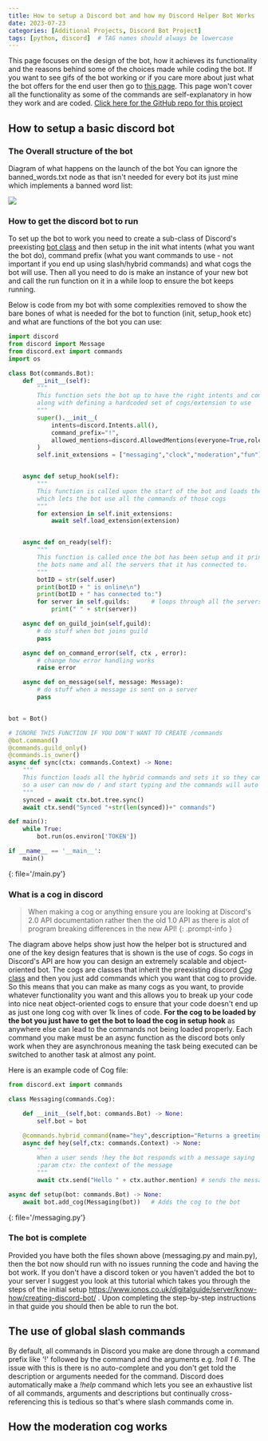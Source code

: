 ```yaml
---
title: How to setup a Discord bot and how my Discord Helper Bot Works
date: 2023-07-23
categories: [Additional Projects, Discord Bot Project]
tags: [python, discord]  # TAG names should always be lowercase
---
```


This page focuses on the design of the bot, how it achieves its functionality and the reasons behind some of the choices made while coding the bot. If you want to see gifs of the bot working or if you care more about just what the bot offers for the end user then go to [this page](https://michael-perdue.github.io/posts/My-Discord-Bots-Functions/). This page won't cover all the functionality as some of the commands are self-explanatory in how they work and are coded. [Click here for the GitHub repo for this project](https://github.com/Michael-Perdue/Discord-Helper-Bot)

## How to setup a basic discord bot 

### The Overall structure of the bot

Diagram of what happens on the launch of the bot You can ignore the banned_words.txt node as that isn't needed for every bot its just mine which implements a banned word list:

![](https://michael-perdue.github.io/assets/Discord-Diagram-structure.PNG)

### How to get the discord bot to run 

To set up the bot to work you need to create a sub-class of Discord's preexisting [bot class](https://discordpy.readthedocs.io/en/stable/ext/commands/commands.html) and then setup in the init what intents (what you want the bot do), command prefix (what you want commands to use - not important if you end up using slash/hybrid commands) and what cogs the bot will use. Then all you need to do is make an instance of your new bot and call the run function on it in a while loop to ensure the bot keeps running.

Below is code from my bot with some complexities removed to show the bare bones of what is needed for the bot to function (init, setup_hook etc) and what are functions of the bot you can use:

```python
import discord
from discord import Message
from discord.ext import commands
import os

class Bot(commands.Bot):
    def __init__(self):
        """
        This function sets the bot up to have the right intents and command prefixes
        along with defining a hardcoded set of cogs/extension to use
        """
        super().__init__(
            intents=discord.Intents.all(),
            command_prefix="!",
            allowed_mentions=discord.AllowedMentions(everyone=True,roles=True,replied_user=True,users=True)
        )
        self.init_extensions = ["messaging","clock","moderation","fun"] # can be changed to just loop through cogs folder instead of hard coding


    async def setup_hook(self):
        """
        This function is called upon the start of the bot and loads the cogs/extensions
        which lets the bot use all the commands of those cogs
        """
        for extension in self.init_extensions:
            await self.load_extension(extension)


    async def on_ready(self):
        """
        This function is called once the bot has been setup and it prints to the terminal that
        the bots name and all the servers that it has connected to.
        """
        botID = str(self.user)
        print(botID + " is online\n")
        print(botID + " has connected to:")
        for server in self.guilds:      # loops through all the servers that the bot is already setup to use
            print(" " + str(server))

    async def on_guild_join(self,guild):
        # do stuff when bot joins guild
        pass

    async def on_command_error(self, ctx , error):
        # change how error handling works
        raise error

    async def on_message(self, message: Message):
        # do stuff when a message is sent on a server
        pass


bot = Bot()

# IGNORE THIS FUNCTION IF YOU DON'T WANT TO CREATE /commands
@bot.command()
@commands.guild_only()
@commands.is_owner()
async def sync(ctx: commands.Context) -> None:
    """
    This function loads all the hybrid commands and sets it so they can be called with a slash command,
    so a user can now do / and start typing and the commands will auto fill and describe what they are
    """
    synced = await ctx.bot.tree.sync()
    await ctx.send("Synced "+str(len(synced))+" commands")

def main():
    while True:
        bot.run(os.environ['TOKEN'])

if __name__ == '__main__':
    main()
```
{: file='/main.py'}


### What is a cog in discord 

>When making a cog or anything ensure you are looking at Discord's 2.0 API documentation rather then the old 1.0 API as there is alot of program breaking differences in the new API!
{: .prompt-info }

The diagram above helps show just how the helper bot is structured and one of the key design features that is shown is the use of *cogs*. So *cogs* in Discord's API are how you can design an extremely scalable and object-oriented bot. The cogs are classes that inherit the preexisting discord [*Cog* class](https://discordpy.readthedocs.io/en/latest/ext/commands/cogs.html) and then you just add commands which you want that cog to provide. So this means that you can make as many cogs as you want, to provide whatever functionality you want and this allows you to break up your code into nice neat object-oriented cogs to ensure that your code doesn't end up as just one long cog with over 1k lines of code. **For the cog to be loaded by the bot you just have to get the bot to load the cog in setup hook** as anywhere else can lead to the commands not being loaded properly. Each command you make must be an async function as the discord bots only work when they are asynchronous meaning the task being executed can be switched to another task at almost any point. 

Here is an example code of Cog file:  
```python 
from discord.ext import commands

class Messaging(commands.Cog):

    def __init__(self,bot: commands.Bot) -> None:
        self.bot = bot

    @commands.hybrid_command(name="hey",description="Returns a greeting")
    async def hey(self,ctx: commands.Context) -> None:
        """
        When a user sends !hey the bot responds with a message saying 'Hello @user'.
        :param ctx: the context of the message
        """
        await ctx.send("Hello " + ctx.author.mention) # sends the message to the same channel the !hey was used

async def setup(bot: commands.Bot) -> None:
    await bot.add_cog(Messaging(bot))   # Adds the cog to the bot
```
{: file='/messaging.py'}

### The bot is complete

Provided you have both the files shown above (<span>messaging.py</span> and <span>main.py</span>), then the bot now should run with no issues running the code and having the bot work. If you don't have a discord token or you haven't added the bot to your server I suggest you look at this tutorial which takes you through the steps of the initial setup https://www.ionos.co.uk/digitalguide/server/know-how/creating-discord-bot/ . Upon completing the step-by-step instructions in that guide you should then be able to run the bot.

## The use of global slash commands

By default, all commands in Discord you make are done through a command prefix like '!' followed by the command and the arguments e.g. *!roll 1 6*. The issue with this is there is no auto-complete and you don't get told the description or arguments needed for the command. Discord does automatically make a *!help* command which lets you see an exhaustive list of all commands, arguments and descriptions but continually cross-referencing this is tedious so that's where slash commands come in. 

## How the moderation cog works

